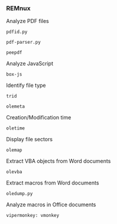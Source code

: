 ### REMnux

Analyze PDF files
  ```
  pdfid.py
   ```
  ```
  pdf-parser.py
  ```
  ```
  peepdf
  ```
Analyze JavaScript
  ```
  box-js
  ```
Identify file type
  ```
  trid
  ```
  ```
  olemeta
  ```
Creation/Modification time
  ```
  oletime
  ```
Display file sectors
  ```
  olemap
  ```
Extract VBA objects from Word documents
  ```
  olevba
  ```
Extract macros from Word documents
  ```
  oledump.py
  ```
Analyze macros in Office documents
  ```
  vipermonkey: vmonkey    
  ```
